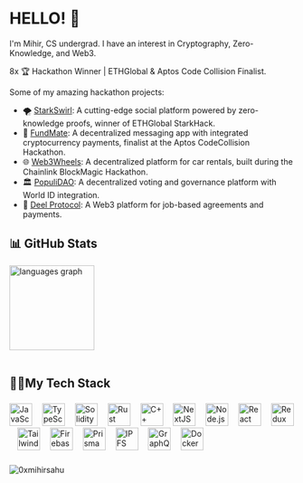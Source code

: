 # HELLO! 👋

I'm Mihir, CS undergrad. I have an interest in Cryptography, Zero-Knowledge, and Web3.

8x 🏆 Hackathon Winner | ETHGlobal & Aptos Code Collision Finalist.

Some of my amazing hackathon projects:

- 🌪️ [StarkSwirl](https://ethglobal.com/showcase/starkswirl-vyttm): A cutting-edge social platform powered by zero-knowledge proofs, winner of ETHGlobal StarkHack.  
- 💸 [FundMate](https://dorahacks.io/buidl/16821): A decentralized messaging app with integrated cryptocurrency payments, finalist at the Aptos CodeCollision Hackathon.  
- 🌐 [Web3Wheels](https://devpost.com/software/web3wheels): A decentralized platform for car rentals, built during the Chainlink BlockMagic Hackathon. 
- 🏛️ [PopuliDAO](https://ethglobal.com/showcase/populidao-ffbb2): A decentralized voting and governance platform with World ID integration.  
- 🤝 [Deel Protocol](https://ethglobal.com/showcase/deel-protocol-kq19m): A Web3 platform for job-based agreements and payments.  


## 📊 GitHub Stats
<div align="left">
  <img src="https://github-readme-stats.vercel.app/api/top-langs/?username=0xmihirsahu&theme=tokyonight&show_icons=true&hide_border=true&layout=compact" height="150" alt="languages graph"  />
</div>
<br>



###

<h2 align="left">👨‍💻My Tech Stack</h2>

###

<div align="left">
  <img src="https://skillicons.dev/icons?i=js" height="40" alt="JavaScript logo" />
  <img width="10" />
  <img src="https://skillicons.dev/icons?i=ts" height="40" alt="TypeScript logo" />
  <img width="10" />
  <img src="https://skillicons.dev/icons?i=solidity" height="40" alt="Solidity logo" />
  <img width="10" />
  <img src="https://skillicons.dev/icons?i=rust" height="40" alt="Rust logo" />
  <img width="10" />
  <img src="https://skillicons.dev/icons?i=cpp" height="40" alt="C++ logo" />
  <img width="10" />
  <img src="https://skillicons.dev/icons?i=nextjs" height="40" alt="NextJS logo"  />
  <img width="10" />
  <img src="https://skillicons.dev/icons?i=nodejs" height="40" alt="Node.js logo" />
  <img width="10" />
  <img src="https://skillicons.dev/icons?i=react" height="40" alt="React logo" />
  <img width="10" />
  <img src="https://skillicons.dev/icons?i=redux" height="40" alt="Redux logo"  />
  <img width="10" />
  <img src="https://skillicons.dev/icons?i=tailwind" height="40" alt="Tailwind CSS logo" />
  <img width="10" />
  <img src="https://skillicons.dev/icons?i=firebase" height="40" alt="Firebase logo"  />
  <img width="10" />
  <img src="https://skillicons.dev/icons?i=prisma" height="40" alt="Prisma logo"  />
  <img width="10" /> 
  <img src="https://skillicons.dev/icons?i=ipfs" height="40" alt="IPFS logo"  />
  <img width="10" /> 
  <img src="https://skillicons.dev/icons?i=graphql" height="40" alt="GraphQL logo"  />
  <img width="10" /> 
  <img src="https://skillicons.dev/icons?i=docker" height="40" alt="Docker logo"  />
</div>

###

<p align="left"> <img src="https://komarev.com/ghpvc/?username=0xmihirsahu&label=Profile%20views&color=0e75b6&style=flat" alt="0xmihirsahu" /> </p>

